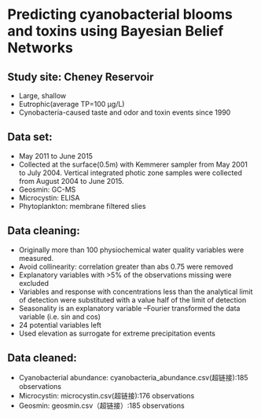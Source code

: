 # Predicting cyanobacterial blooms and toxins using Bayesian Belief Networks
## Study site: Cheney Reservoir
- Large, shallow
- Eutrophic(average TP=100 µg/L)
- Cynobacteria-caused taste and odor and toxin events since 1990
## Data set:
- May 2011 to June 2015
- Collected at the surface(0.5m) with Kemmerer sampler from May 2001 to July 2004. Vertical integrated photic zone samples were collected from August 2004 to June 2015.
- Geosmin: GC-MS
- Microcystin: ELISA
- Phytoplankton: membrane filtered slies
## Data cleaning:
- Originally more than 100 physiochemical water quality variables were measured.
- Avoid collinearity: correlation greater than abs 0.75 were removed
- Explanatory variables with >5% of the observations missing were excluded
- Variables and response with concentrations less than the analytical limit of detection were substituted with a value half of the limit of detection
- Seasonality is an explanatory variable –Fourier transformed the data variable (i.e. sin and cos)
- 24 potential variables left
- Used elevation as surrogate for extreme precipitation events
## Data cleaned:
- Cyanobacterial abundance: cyanobacteria_abundance.csv(超链接):185 observations
- Microcystin: microcystin.csv(超链接):176 observations 
- Geosmin: geosmin.csv（超链接）:185 observations

